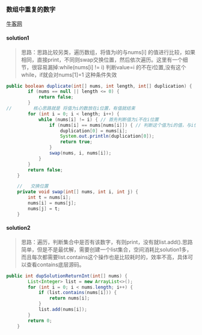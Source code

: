 ### 数组中重复的数字

[牛客网](href="https://www.nowcoder.com/practice/623a5ac0ea5b4e5f95552655361ae0a8?tpId=13&tqId=11203&tPage=1&rp=1&ru=/ta/coding-interviews&qru=/ta/coding-interviews/question-ranking&from=cyc_github")

#### solution1

> 思路：思路比较另类，遍历数组，将值为i的与nums[i] 的值进行比较，如果相同，直接print，不同则swap交换位置，然后依次遍历。这里有一个细节，很容易漏掉:while(nums[i] != i) 判断value=i 的不在i位置,没有这个while，if就会对nums[1]=1 这种条件失效

```java 
public boolean duplicate(int[] nums, int length, int[] duplication) {
        if (nums == null || length <= 0) {
            return false;
        }
//        核心思路就是 将值为i的数放在i位置，有值就结束
        for (int i = 0; i < length; i++) {
            while (nums[i] != i) { // 首先判断值为i不在i位置
                if (nums[i] == nums[nums[i]]) { // 判断这个值为i的值，与i位置的值是否相等
                    duplication[0] = nums[i];
                    System.out.println(duplication[0]);
                    return true;
                }
                swap(nums, i, nums[i]);
            }
        }
        return false;
    }

    //   交换位置
    private void swap(int[] nums, int i, int j) {
        int t = nums[i];
        nums[i] = nums[j];
        nums[j] = t;
    }
```



#### solution2

> 思路：遍历，判断集合中是否有该数字，有则print，没有就list.add().思路简单，但是不是最优解，需要创建一个list集合，空间消耗比solution1多，而且每次都需要list.contains这个操作也是比较耗时的，效率不高，具体可以查看contains底层源码。

```java 
public int dupSolutionReturnInt(int[] nums) {
        List<Integer> list = new ArrayList<>();
        for (int i = 0; i < nums.length; i++) {
            if (list.contains(nums[i])) {
                return nums[i];
            }
            list.add(nums[i]);
        }
        return 0;
    }
```

